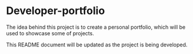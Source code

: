 # Developer-portfolio

The idea behind this project is to create a personal portfolio, which will be used to showcase some of projects.

This README document will be updated as the project is being developed.
